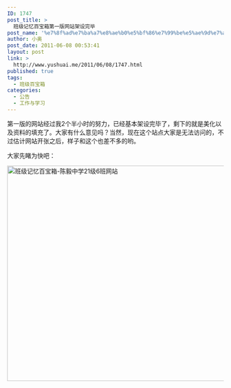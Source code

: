 ```yaml
---
ID: 1747
post_title: >
  班级记忆百宝箱第一版网站架设完毕
post_name: '%e7%8f%ad%e7%ba%a7%e8%ae%b0%e5%bf%86%e7%99%be%e5%ae%9d%e7%ae%b1%e7%ac%ac%e4%b8%80%e7%89%88%e7%bd%91%e7%ab%99%e6%9e%b6%e8%ae%be%e5%ae%8c%e6%af%95'
author: 小奥
post_date: 2011-06-08 00:53:41
layout: post
link: >
  http://www.yushuai.me/2011/06/08/1747.html
published: true
tags:
  - 班级百宝箱
categories:
  - 公告
  - 工作与学习
---
```

<p>第一版的网站经过我2个半小时的努力，已经基本架设完毕了，剩下的就是美化以及资料的填充了。大家有什么意见吗？当然，现在这个站点大家是无法访问的，不过估计网站开张之后，样子和这个也差不多的哟。</p> <p>大家先睹为快吧：</p><!--more--><p><img style="border-bottom: 0px; border-left: 0px; display: inline; border-top: 0px; border-right: 0px" title="班级记忆百宝箱-陈毅中学21级6班网站" border="0" alt="班级记忆百宝箱-陈毅中学21级6班网站" src="https://dqhplhzz2008-1251830035.cos.ap-guangzhou.myqcloud.com/wp-content/uploads/2011/06/216.jpg" width="591" height="500"></p>